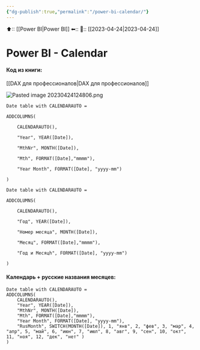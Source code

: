 ```yaml
---
{"dg-publish":true,"permalink":"/power-bi-calendar/"}
---
```



⬆:: [[Power BI\|Power BI]]
⬅::
📅:: [[2023-04-24\|2023-04-24]] 

# Power BI - Calendar

#### Код из книги:

[[DAX для профессионалов\|DAX для профессионалов]]

![Pasted image 20230424124806.png](/img/user/Pasted%20image%2020230424124806.png)

```
Date table with CALENDARAUTO =

ADDCOLUMNS(

    CALENDARAUTO(),

    "Year", YEAR([Date]),

    "MthNr", MONTH([Date]),

    "Mth", FORMAT([Date],"mmmm"),

    "Year Month", FORMAT([Date], "yyyy-mm")

)
```


```
Date table with CALENDARAUTO =

ADDCOLUMNS(

    CALENDARAUTO(),

    "Год", YEAR([Date]),

    "Номер месяца", MONTH([Date]),

    "Месяц", FORMAT([Date],"mmmm"),

    "Год и Месяцh", FORMAT([Date], "yyyy-mm")

)
```



#### Календарь + русские названия месяцев:

```
Date table with CALENDARAUTO = 
ADDCOLUMNS(
    CALENDARAUTO(),
    "Year", YEAR([Date]),
    "MthNr", MONTH([Date]),
    "Mth", FORMAT([Date],"mmmm"),
    "Year Month", FORMAT([Date], "yyyy-mm"),
    "RusMonth", SWITCH(MONTH([Date]), 1, "янв", 2, "фев", 3, "мар", 4, "апр", 5, "май", 6, "июн", 7, "июл", 8, "авг", 9, "сен", 10, "окт", 11, "ноя", 12, "дек", "нет" )
)
```

